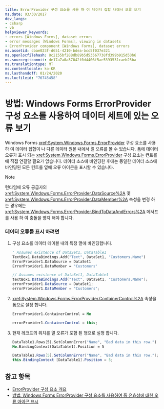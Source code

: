 ```yaml
---
title: ErrorProvider 구성 요소를 사용 하 여 데이터 집합 내에서 오류 보기
ms.date: 03/30/2017
dev_langs:
- csharp
- vb
helpviewer_keywords:
- errors [Windows Forms], dataset errors
- error messages [Windows Forms], viewing in datasets
- ErrorProvider component [Windows Forms], dataset errors
ms.assetid: cbae023f-d651-4210-bdea-bcc5f037e321
ms.openlocfilehash: 8c2155bf288db89b5d53567738fd399b915d50b6
ms.sourcegitcommit: de17a7a0a37042f0d4406f5ae5393531caeb25ba
ms.translationtype: MT
ms.contentlocale: ko-KR
ms.lasthandoff: 01/24/2020
ms.locfileid: "76745458"
---
```

# <a name="how-to-view-errors-within-a-dataset-with-the-windows-forms-errorprovider-component"></a>방법: Windows Forms ErrorProvider 구성 요소를 사용하여 데이터 세트에 있는 오류 보기
Windows Forms <xref:System.Windows.Forms.ErrorProvider> 구성 요소를 사용 하 여 데이터 집합이 나 다른 데이터 원본 내에서 열 오류를 볼 수 있습니다. 폼에 데이터 오류가 표시 되는 <xref:System.Windows.Forms.ErrorProvider> 구성 요소는 컨트롤에 직접 연결할 필요가 없습니다. 데이터 소스에 바인딩한 후에는 동일한 데이터 소스에 바인딩된 모든 컨트롤 옆에 오류 아이콘을 표시할 수 있습니다.  
  
> [!NOTE]
> 런타임에 오류 공급자의 <xref:System.Windows.Forms.ErrorProvider.DataSource%2A> 및 <xref:System.Windows.Forms.ErrorProvider.DataMember%2A> 속성을 변경 하는 경우에는 <xref:System.Windows.Forms.ErrorProvider.BindToDataAndErrors%2A> 메서드를 사용 하 여 충돌을 방지 해야 합니다.  
  
### <a name="to-display-data-errors"></a>데이터 오류를 표시 하려면  
  
1. 구성 요소를 데이터 테이블 내의 특정 열에 바인딩합니다.  
  
    ```vb  
    ' Assumes existence of DataSet1, DataTable1  
    TextBox1.DataBindings.Add("Text", DataSet1, "Customers.Name")  
    ErrorProvider1.DataSource = DataSet1  
    ErrorProvider1.DataMember = "Customers"  
    ```  
  
    ```csharp  
    // Assumes existence of DataSet1, DataTable1  
    textBox1.DataBindings.Add("Text", DataSet1, "Customers.Name");  
    errorProvider1.DataSource = DataSet1;  
    errorProvider1.DataMember = "Customers";  
    ```  
  
2. <xref:System.Windows.Forms.ErrorProvider.ContainerControl%2A> 속성을 폼으로 설정 합니다.  
  
    ```vb  
    ErrorProvider1.ContainerControl = Me  
    ```  
  
    ```csharp  
    errorProvider1.ContainerControl = this;  
    ```  
  
3. 현재 레코드의 위치를 열 오류가 포함 된 행으로 설정 합니다.  
  
    ```vb  
    DataTable1.Rows(5).SetColumnError("Name", "Bad data in this row.")  
    Me.BindingContext(DataTable1).Position = 5  
    ```  
  
    ```csharp  
    DataTable1.Rows[5].SetColumnError("Name", "Bad data in this row.");  
    this.BindingContext [DataTable1].Position = 5;  
    ```  
  
## <a name="see-also"></a>참고 항목

- [ErrorProvider 구성 요소 개요](errorprovider-component-overview-windows-forms.md)
- [방법: Windows Forms ErrorProvider 구성 요소를 사용하여 폼 유효성에 대한 오류 아이콘 표시](display-error-icons-for-form-validation-with-wf-errorprovider.md)
